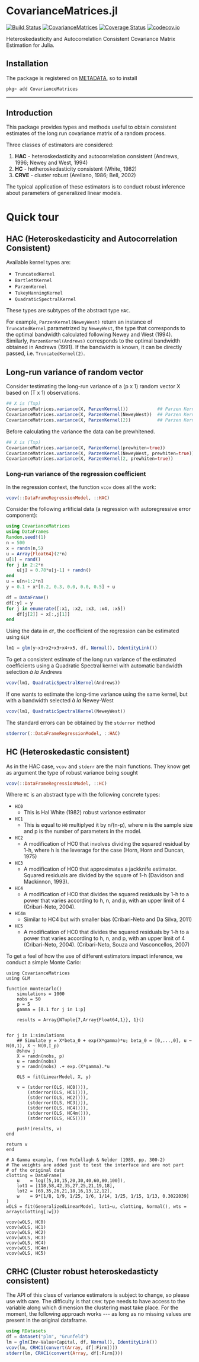 # CovarianceMatrices.jl

[![Build Status](https://travis-ci.org/gragusa/CovarianceMatrices.jl.svg?branch=master)](https://travis-ci.org/gragusa/CovarianceMatrices.jl)
[![CovarianceMatrices](http://pkg.julialang.org/badges/CovarianceMatrices_0.6.svg)](http://pkg.julialang.org/detail/CovarianceMatrices&ver=0.6)
[![Coverage Status](https://coveralls.io/repos/gragusa/CovarianceMatrices.jl/badge.svg?branch=master&service=github)](https://coveralls.io/github/gragusa/CovarianceMatrices.jl?branch=master)
[![codecov.io](http://codecov.io/github/gragusa/CovarianceMatrices.jl/coverage.svg?branch=master)](http://codecov.io/github/gragusa/CovarianceMatrices.jl?branch=master)

Heteroskedasticity and Autocorrelation Consistent Covariance Matrix Estimation for Julia.

## Installation

The package is registered on [METADATA](http::/github.com/JuliaLang/METADATA.jl), so to install
```julia
pkg> add CovarianceMatrices
```

---

## Introduction

This package provides types and methods useful to obtain consistent estimates of the long run covariance matrix of a random process.

Three classes of estimators are considered:

1. **HAC** - heteroskedasticity and autocorrelation consistent (Andrews, 1996; Newey and West, 1994)
2. **HC**  - hetheroskedasticity consistent (White, 1982)
3. **CRVE** - cluster robust (Arellano, 1986; Bell, 2002)

The typical application of these estimators is to conduct robust inference about parameters of generalized linear models.

# Quick tour

## HAC (Heteroskedasticity and Autocorrelation Consistent)

Available kernel types are:

- `TruncatedKernel`
- `BartlettKernel`
- `ParzenKernel`
- `TukeyHanningKernel`
- `QuadraticSpectralKernel`

These types are subtypes of the abstract type `HAC`.

For example, `ParzenKernel(NeweyWest)` return an instance of `TruncatedKernel` parametrized by `NeweyWest`, the type that corresponds to the optimal bandwidth calculated following Newey and West (1994). Similarly, `ParzenKernel(Andrews)` corresponds to the optimal bandwidth obtained in Andrews (1991). If the bandwidth is known, it can be directly passed, i.e. `TruncatedKernel(2)`.

## Long-run variance of random vector

Consider testimating the long-run variance of a (p x 1) random vector X based on (T x 1) observations.

```julia
## X is (Txp)
CovarianceMatrices.variance(X, ParzenKernel())           ## Parzen Kernel with Optimal Bandwidth a lá Andrews
CovarianceMatrices.variance(X, ParzenKernel(NeweyWest))  ## Parzen Kernel with Optimal Bandwidth a lá Newey-West
CovarianceMatrices.variance(X, ParzenKernel(2))          ## Parzen Kernel with Bandwidth  = 2
```

Before calculating the variance the data can be prewhitened.

```julia
## X is (Txp)
CovarianceMatrices.variance(X, ParzenKernel(prewhiten=true))             ## Parzen Kernel with Optimal Bandwidth a lá Andrews
CovarianceMatrices.variance(X, ParzenKernel(NeweyWest, prewhiten=true))  ## Parzen Kernel with Optimal Bandwidth a lá Newey-West
CovarianceMatrices.variance(X, ParzenKernel(2, prewhiten=true))          ## Parzen Kernel with Bandwidth  = 2
```


### Long-run variance of the regression coefficient

In the regression context, the function `vcov` does all the work:
```julia
vcov(::DataFrameRegressionModel, ::HAC)
```

Consider the following artificial data (a regression with autoregressive error component):
```julia
using CovarianceMatrices
using DataFrames
Random.seed!(1)
n = 500
x = randn(n,5)
u = Array{Float64}(2*n)
u[1] = rand()
for j in 2:2*n
    u[j] = 0.78*u[j-1] + randn()
end
u = u[n+1:2*n]
y = 0.1 + x*[0.2, 0.3, 0.0, 0.0, 0.5] + u

df = DataFrame()
df[:y] = y
for j in enumerate([:x1, :x2, :x3, :x4, :x5])
    df[j[2]] = x[:,j[1]]
end
```
Using the data in `df`, the coefficient of the regression can be estimated using `GLM`

```julia
lm1 = glm(y~x1+x2+x3+x4+x5, df, Normal(), IdentityLink())
```

To get a consistent estimate of the long run variance of the estimated coefficients using a Quadratic Spectral kernel with automatic bandwidth selection  _à la_ Andrews
```julia
vcov(lm1, QuadraticSpectralKernel(Andrews))
```
If one wants to estimate the long-time variance using the same kernel, but with a bandwidth selected _à la_ Newey-West
```julia
vcov(lm1, QuadraticSpectralKernel(NeweyWest))
```
The standard errors can be obtained by the `stderror` method
```julia
stderror(::DataFrameRegressionModel, ::HAC)
```
<!-- Sometime is useful to access the bandwidth selected by the automatic procedures. This can be done using the `optimalbw` method
```julia
optimalbw(NeweyWest, QuadraticSpectralKernel, lm1; prewhite = false)
optimalbw(Andrews, QuadraticSpectralKernel, lm1; prewhite = false)
``` -->

## HC (Heteroskedastic consistent)

As in the HAC case, `vcov` and `stderr` are the main functions. They know get as argument the type of robust variance being sought
```julia
vcov(::DataFrameRegressionModel, ::HC)
```
Where `HC` is an abstract type with the following concrete types:

- `HC0`
    - This is Hal White (1982) robust variance estimator
- `HC1`
    - This is equal to `H0` multiplyed it by n/(n-p), where n is the sample size and p is the number of parameters in the model.
- `HC2`
    - A modification of HC0 that involves dividing the squared residual by 1-h, where h is the leverage for the case (Horn, Horn and Duncan, 1975)
- `HC3`
    - A modification of HC0 that approximates a jackknife estimator. Squared residuals are divided by the square of 1-h (Davidson and Mackinnon, 1993).
- `HC4`
    - A modification of HC0 that divides the squared residuals by 1-h to a power that varies according to h, n, and p, with an upper limit of 4 (Cribari-Neto, 2004).
- `HC4m`
    - Similar to HC4 but with smaller bias (Cribari-Neto and Da Silva, 2011)
- `HC5`
    - A modification of HC0 that divides the squared residuals by 1-h to a power that varies according to h, n, and p, with an upper limit of 4 (Cribari-Neto, 2004). (Cribari-Neto, Souza and Vasconcellos, 2007)


To get a feel of how the use of different estimators impact inference, we conduct a simple Monte Carlo:
```
using CovarianceMatrices
using GLM

function montecarlo()
    simulations = 1000
    nobs = 50
    p = 5
    gamma = [0.1 for j in 1:p]

    results = Array{NTuple{7,Array{Float64,1}}, 1}()


for j in 1:simulations
    ## Simulate y = X*beta_0 + exp(X*gamma)*u; beta_0 = [0,...,0], u ~ N(0,1), X ~ N(0,I_p)
    @show j
    X = randn(nobs, p)
    u = randn(nobs)
    y = randn(nobs) .+ exp.(X*gamma).*u

    OLS = fit(LinearModel, X, y)

    v = (stderror(OLS, HC0())),
        (stderror(OLS, HC1())),
        (stderror(OLS, HC2())),
        (stderror(OLS, HC3())),
        (stderror(OLS, HC4())),
        (stderror(OLS, HC4m())),
        (stderror(OLS, HC5()))

    push!(results, v)
end

return v
end

# A Gamma example, from McCullagh & Nelder (1989, pp. 300-2)
# The weights are added just to test the interface and are not part
# of the original data
clotting = DataFrame(
    u    = log([5,10,15,20,30,40,60,80,100]),
    lot1 = [118,58,42,35,27,25,21,19,18],
    lot2 = [69,35,26,21,18,16,13,12,12],
    w    = 9*[1/8, 1/9, 1/25, 1/6, 1/14, 1/25, 1/15, 1/13, 0.3022039]
)
wOLS = fit(GeneralizedLinearModel, lot1~u, clotting, Normal(), wts = array(clotting[:w]))

vcov(wOLS, HC0)
vcov(wOLS, HC1)
vcov(wOLS, HC2)
vcov(wOLS, HC3)
vcov(wOLS, HC4)
vcov(wOLS, HC4m)
vcov(wOLS, HC5)
```

## CRHC (Cluster robust heteroskedasticty consistent)
The API of this class of variance estimators is subject to change, so please use with care. The difficulty is that `CRHC` type needs to have access to the variable along which dimension the clustering mast take place. For the moment, the following approach works --- as long as no missing values are present in the original dataframe.

```julia
using RDatasets
df = dataset("plm", "Grunfeld")
lm = glm(Inv~Value+Capital, df, Normal(), IdentityLink())
vcov(lm, CRHC1(convert(Array, df[:Firm])))
stderr(lm, CRHC1(convert(Array, df[:Firm])))
```
